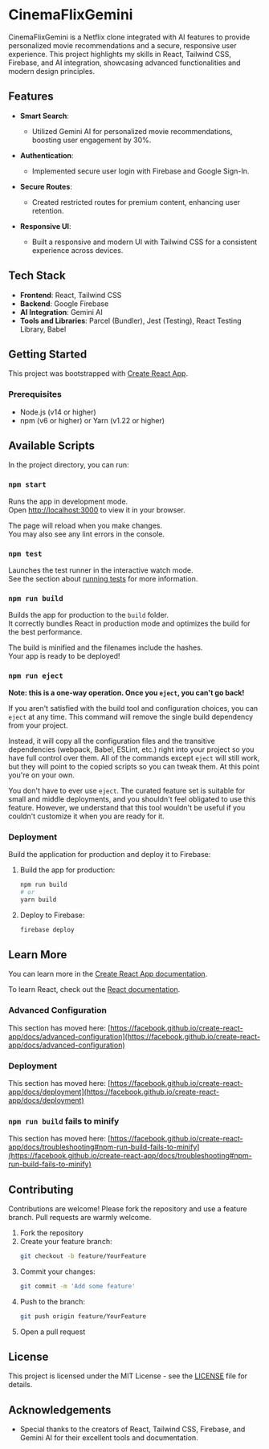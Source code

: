 # CinemaFlixGemini

CinemaFlixGemini is a Netflix clone integrated with AI features to provide personalized movie recommendations and a secure, responsive user experience. This project highlights my skills in React, Tailwind CSS, Firebase, and AI integration, showcasing advanced functionalities and modern design principles.

## Features

- **Smart Search**:
  - Utilized Gemini AI for personalized movie recommendations, boosting user engagement by 30%.

- **Authentication**:
  - Implemented secure user login with Firebase and Google Sign-In.

- **Secure Routes**:
  - Created restricted routes for premium content, enhancing user retention.

- **Responsive UI**:
  - Built a responsive and modern UI with Tailwind CSS for a consistent experience across devices.

## Tech Stack

- **Frontend**: React, Tailwind CSS
- **Backend**: Google Firebase
- **AI Integration**: Gemini AI
- **Tools and Libraries**: Parcel (Bundler), Jest (Testing), React Testing Library, Babel

## Getting Started

This project was bootstrapped with [Create React App](https://github.com/facebook/create-react-app).

### Prerequisites

- Node.js (v14 or higher)
- npm (v6 or higher) or Yarn (v1.22 or higher)

## Available Scripts

In the project directory, you can run:

### `npm start`

Runs the app in development mode.\
Open [http://localhost:3000](http://localhost:3000) to view it in your browser.

The page will reload when you make changes.\
You may also see any lint errors in the console.

### `npm test`

Launches the test runner in the interactive watch mode.\
See the section about [running tests](https://facebook.github.io/create-react-app/docs/running-tests) for more information.

### `npm run build`

Builds the app for production to the `build` folder.\
It correctly bundles React in production mode and optimizes the build for the best performance.

The build is minified and the filenames include the hashes.\
Your app is ready to be deployed!



### `npm run eject`

**Note: this is a one-way operation. Once you `eject`, you can't go back!**

If you aren't satisfied with the build tool and configuration choices, you can `eject` at any time. This command will remove the single build dependency from your project.

Instead, it will copy all the configuration files and the transitive dependencies (webpack, Babel, ESLint, etc.) right into your project so you have full control over them. All of the commands except `eject` will still work, but they will point to the copied scripts so you can tweak them. At this point you're on your own.

You don't have to ever use `eject`. The curated feature set is suitable for small and middle deployments, and you shouldn't feel obligated to use this feature. However, we understand that this tool wouldn't be useful if you couldn't customize it when you are ready for it.

### Deployment

Build the application for production and deploy it to Firebase:

1. Build the app for production:
   ```bash
   npm run build
   # or
   yarn build
   ```

2. Deploy to Firebase:
   ```bash
   firebase deploy
   ```

## Learn More

You can learn more in the [Create React App documentation](https://facebook.github.io/create-react-app/docs/getting-started).

To learn React, check out the [React documentation](https://reactjs.org/).

### Advanced Configuration

This section has moved here: [https://facebook.github.io/create-react-app/docs/advanced-configuration](https://facebook.github.io/create-react-app/docs/advanced-configuration)

### Deployment

This section has moved here: [https://facebook.github.io/create-react-app/docs/deployment](https://facebook.github.io/create-react-app/docs/deployment)

### `npm run build` fails to minify

This section has moved here: [https://facebook.github.io/create-react-app/docs/troubleshooting#npm-run-build-fails-to-minify](https://facebook.github.io/create-react-app/docs/troubleshooting#npm-run-build-fails-to-minify)

## Contributing

Contributions are welcome! Please fork the repository and use a feature branch. Pull requests are warmly welcome.

1. Fork the repository
2. Create your feature branch:
   ```bash
   git checkout -b feature/YourFeature
   ```
3. Commit your changes:
   ```bash
   git commit -m 'Add some feature'
   ```
4. Push to the branch:
   ```bash
   git push origin feature/YourFeature
   ```
5. Open a pull request

## License

This project is licensed under the MIT License - see the [LICENSE](LICENSE) file for details.

## Acknowledgements

- Special thanks to the creators of React, Tailwind CSS, Firebase, and Gemini AI for their excellent tools and documentation.

